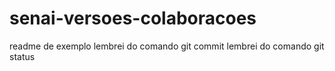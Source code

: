 # senai-versoes-colaboracoes

readme de exemplo
lembrei do comando git commit 
lembrei do comando git status

